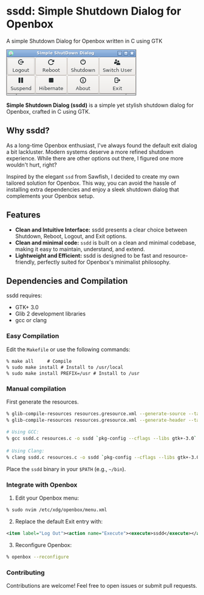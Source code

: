 # ssdd: Simple Shutdown Dialog for Openbox

A simple Shutdown Dialog for Openbox written in C using GTK 

![Project Screenshot](ssdd.png)

**Simple Shutdown Dialog (ssdd)** is a simple yet stylish shutdown dialog for Openbox, crafted in C using GTK.

## Why ssdd?

As a long-time Openbox enthusiast, I've always found the default exit dialog a bit lackluster. Modern systems deserve a more refined shutdown experience. While there are other options out there, I figured one more wouldn't hurt, right?

Inspired by the elegant `ssd` from Sawfish, I decided to create my own tailored solution for Openbox.  This way, you can avoid the hassle of installing extra dependencies and enjoy a sleek shutdown dialog that complements your Openbox setup.

## Features

* **Clean and Intuitive Interface:** ssdd presents a clear choice between Shutdown, Reboot, Logout, and Exit options.
* **Clean and minimal code:** `ssdd` is built on a clean and minimal codebase, making it easy to maintain, understand, and extend.
* **Lightweight and Efficient:** ssdd is designed to be fast and resource-friendly, perfectly suited for Openbox's minimalist philosophy.

## Dependencies and Compilation

ssdd requires:

* GTK+ 3.0
* Glib 2 development libraries
* gcc or clang

### Easy Compilation

Edit the `Makefile` or use the following commands:

```shell
% make all     # Compile
% sudo make install # Install to /usr/local
% sudo make install PREFIX=/usr # Install to /usr
```

### Manual compilation

First generate the resources.

```bash
% glib-compile-resources resources.gresource.xml --generate-source --target=resources.c
% glib-compile-resources resources.gresource.xml --generate-header --target=resources.h
```

```bash
# Using GCC:
% gcc ssdd.c resources.c -o ssdd `pkg-config --cflags --libs gtk+-3.0`

# Using Clang:
% clang ssdd.c resources.c -o ssdd `pkg-config --cflags --libs gtk+-3.0`
```

Place the `ssdd` binary in your `$PATH` (e.g., `~/bin`).

### Integrate with Openbox

1. Edit your Openbox menu:

```bash
% sudo nvim /etc/xdg/openbox/menu.xml
```

2. Replace the default Exit entry with:

```xml
<item label="Log Out"><action name="Execute"><execute>ssdd</execute></action></item>
```

3. Reconfigure Openbox:

```bash
% openbox --reconfigure
```

### Contributing

Contributions are welcome! Feel free to open issues or submit pull requests.
